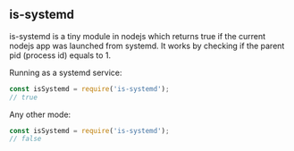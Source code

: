 ## is-systemd
is-systemd is a tiny module in nodejs which returns true if the current nodejs app was launched from systemd.
It works by checking if the parent pid (process id) equals to 1.


Running as a systemd service:
```javascript
const isSystemd = require('is-systemd');
// true
```

Any other mode:
```javascript
const isSystemd = require('is-systemd');
// false
```
